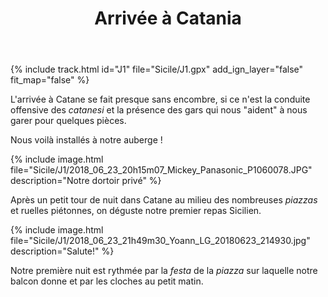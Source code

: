 ﻿---
title: "Arrivée à Catania"
permalink: /Sicile/J1/
sidebar:
  nav: "sicile"
enable_tracks: true
---

{% include track.html id="J1" file="Sicile/J1.gpx" add_ign_layer="false" fit_map="false" %}

L'arrivée à Catane se fait presque sans encombre, si ce n'est la conduite offensive des *catanesi* et la présence des gars qui nous "aident" à nous garer pour quelques pièces.

Nous voilà installés à notre auberge !

{% include image.html file="Sicile/J1/2018_06_23_20h15m07_Mickey_Panasonic_P1060078.JPG" description="Notre dortoir privé" %}

Après un petit tour de nuit dans Catane au milieu des nombreuses *piazzas* et ruelles piétonnes, on déguste notre premier repas Sicilien.

{% include image.html file="Sicile/J1/2018_06_23_21h49m30_Yoann_LG_20180623_214930.jpg" description="Salute!" %}

Notre première nuit est rythmée par la *festa* de la *piazza* sur laquelle notre balcon donne et par les cloches au petit matin.
